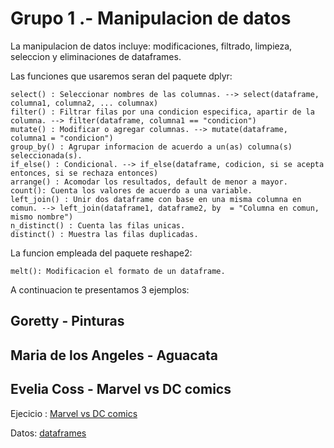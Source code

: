# Grupo 1 .- Manipulacion de datos 

La manipulacion de datos incluye: modificaciones, filtrado, limpieza, seleccion y eliminaciones de dataframes.

Las funciones que usaremos seran del paquete dplyr:

```
select() : Seleccionar nombres de las columnas. --> select(dataframe, columna1, columna2, ... columnax)
filter() : Filtrar filas por una condicion especifica, apartir de la columna. --> filter(dataframe, columna1 == "condicion")
mutate() : Modificar o agregar columnas. --> mutate(dataframe, columna1 = "condicion")
group_by() : Agrupar informacion de acuerdo a un(as) columna(s) seleccionada(s). 
if_else() : Condicional. --> if_else(dataframe, codicion, si se acepta entonces, si se rechaza entonces)
arrange() : Acomodar los resultados, default de menor a mayor.
count(): Cuenta los valores de acuerdo a una variable.
left_join() : Unir dos dataframe con base en una misma columna en comun. --> left_join(dataframe1, dataframe2, by  = "Columna en comun, mismo nombre")
n_distinct() : Cuenta las filas unicas.
distinct() : Muestra las filas duplicadas.
```

La funcion empleada del paquete reshape2:

```
melt(): Modificacion el formato de un dataframe.
```

A continuacion te presentamos 3 ejemplos:

## Goretty - Pinturas


## Maria de los Angeles - Aguacata


## Evelia Coss - Marvel vs DC comics

Ejecicio :  [Marvel vs DC comics](https://github.com/EveliaCoss/Rladies-Morelia/tree/main/G1_AnalisisDeDatos/Parte1_Marvel_vs_DCcomics)

Datos: [dataframes](https://github.com/EveliaCoss/Rladies-Morelia/tree/main/G1_AnalisisDeDatos/Parte1_Marvel_vs_DCcomics/data)




